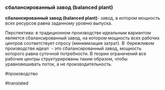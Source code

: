 ### сбалансированный завод (balanced plant)

**сбалансированный завод (balanced plant)**- завод, в котором мощность всех ресурсов равна заданному уровню выпуска.

Перспектива: в традиционном производстве идеальным вариантом является сбалансированный завод, на котором мощность всех рабочих центров соответствует спросу (минимизация затрат). В  бережливом производстве идеал  - это сбалансированный завод, мощность которого равна суточной потребности. В теории ограничений все рабочие центры структурированы таким образом, чтобы уравновешивать поток, а не производительность.

#производство

#translated
